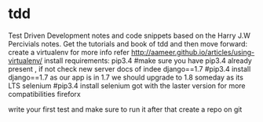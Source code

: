 # tdd
Test Driven Development notes and code snippets based on the Harry J.W Percivials notes.
Get the tutorials and book of tdd and then move forward:
create a virtualenv for more info refer http://aameer.github.io/articles/using-virtualenv/
install requirements:
pip3.4 #make sure you have pip3.4 already present , if not check new server docs of indee
django==1.7 #pip3.4 install django==1.7 as our app is in 1.7 we should upgrade to 1.8 someday as its LTS
selenium #pip3.4 install selenium got with the laster version for more compatibilities
fireforx

write your first test and make sure to run it
after that create a repo on git


